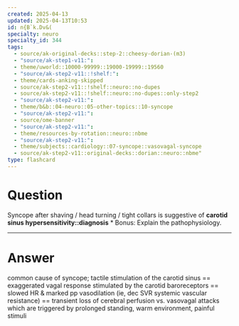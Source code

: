 ```yaml
---
created: 2025-04-13
updated: 2025-04-13T10:53
id: n{B`k.Dv&(
specialty: neuro
specialty_id: 344
tags:
  - source/ak-original-decks::step-2::cheesy-dorian-(m3)
  - "source/ak-step1-v11:": 
  - theme/uworld::10000-99999::19000-19999::19560
  - "source/ak-step2-v11::!shelf:": 
  - theme/cards-anking-skipped
  - source/ak-step2-v11::!shelf::neuro::no-dupes
  - source/ak-step2-v11::!shelf::neuro::no-dupes::only-step2
  - "source/ak-step2-v11:": 
  - theme/b&b::04-neuro::05-other-topics::10-syncope
  - "source/ak-step2-v11:": 
  - source/ome-banner
  - "source/ak-step2-v11:": 
  - theme/resources-by-rotation::neuro::nbme
  - "source/ak-step2-v11:": 
  - theme/subjects::cardiology::07-syncope::vasovagal-syncope
  - source/ak-step2-v11::original-decks::dorian::neuro::nbme"
type: flashcard
---
```


# Question
Syncope after shaving / head turning / tight collars is suggestive of **carotid sinus hypersensitivity::diagnosis**  * Bonus: Explain the pathophysiology.

---

# Answer
common cause of syncope; tactile stimulation of the carotid sinus == exaggerated vagal response stimulated by the carotid baroreceptors == slowed HR & marked pp vasodilation (ie, dec SVR systemic vascular resistance) == transient loss of cerebral perfusion   vs. vasovagal attacks which are triggered by prolonged standing, warm environment, painful stimuli